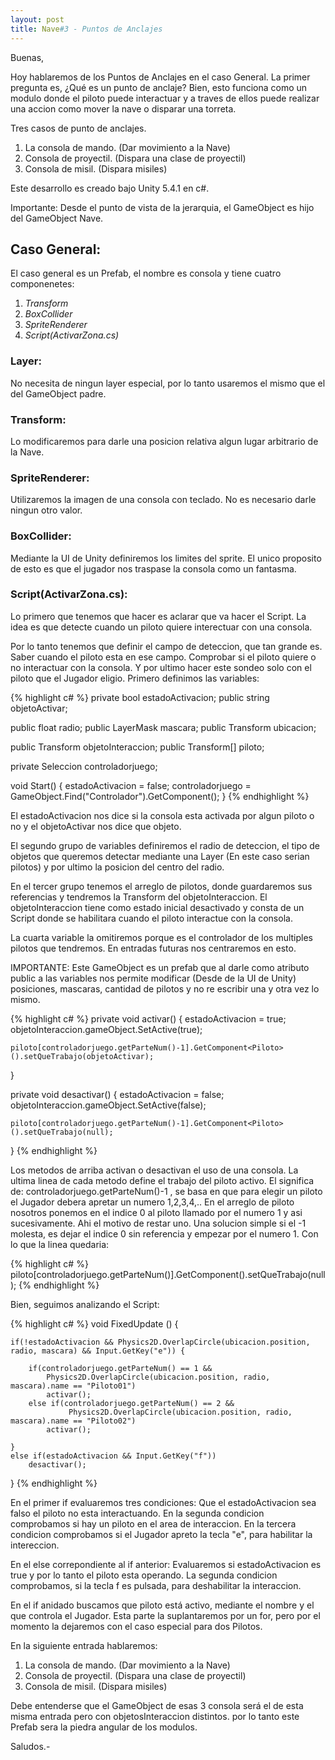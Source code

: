 ```yaml
---
layout: post
title: Nave#3 - Puntos de Anclajes
---
```

Buenas,

Hoy hablaremos de los Puntos de Anclajes en el caso General.
La primer pregunta es, ¿Qué es un punto de anclaje?
Bien, esto funciona como un modulo donde el piloto
puede interactuar y a traves de ellos puede realizar una accion
como mover la nave o disparar una torreta.

Tres casos de punto de anclajes.
1. La consola de mando. (Dar movimiento a la Nave)
2. Consola de proyectil. (Dispara una clase de proyectil)
3. Consola de misil. (Dispara misiles)

Este desarrollo es creado bajo Unity 5.4.1 en c#.

Importante: Desde el punto de vista de la jerarquia, el GameObject es hijo
del GameObject Nave.

<h2>Caso General:</h2>

El caso general es un Prefab, el nombre es consola y tiene cuatro componenetes:
1. <em>Transform</em>
2. <em>BoxCollider</em>
3. <em>SpriteRenderer</em>
4. <em>Script(ActivarZona.cs)</em>

<h3>Layer:</h3>
No necesita de ningun layer especial, por lo tanto usaremos el mismo que el del
GameObject padre.

<h3>Transform:</h3>
Lo modificaremos para darle una posicion relativa algun lugar arbitrario de la Nave.

<h3>SpriteRenderer:</h3>
Utilizaremos la imagen de una consola con teclado. No es necesario darle ningun otro
valor.

<h3>BoxCollider:</h3>
Mediante la UI de Unity definiremos los limites del sprite. El unico proposito de esto
es que el jugador nos traspase la consola como un fantasma.

<h3>Script(ActivarZona.cs):</h3>
Lo primero que tenemos que hacer es aclarar que va hacer el Script. La idea es que detecte cuando
un piloto quiere interectuar con una consola.

Por lo tanto tenemos que definir el campo de deteccion, que tan grande es.
Saber cuando el piloto esta en ese campo.
Comprobar si el piloto quiere o no interactuar con la consola.
Y por ultimo hacer este sondeo solo con el piloto que el Jugador eligio.
Primero definimos las variables:

{% highlight c# %}
private bool estadoActivacion;
public string objetoActivar;

public float radio;
public LayerMask mascara;
public Transform ubicacion;

public Transform objetoInteraccion;
public Transform[] piloto;

private Seleccion controladorjuego;

void Start() {
	estadoActivacion = false;
	controladorjuego = GameObject.Find("Controlador").GetComponent<Seleccion>();
}
{% endhighlight %}

El estadoActivacion nos dice si la consola esta activada por algun piloto o no y el objetoActivar
nos dice que objeto.

El segundo grupo de variables definiremos el radio de deteccion, el tipo de objetos que queremos detectar
mediante una Layer (En este caso serian pilotos) y por ultimo la posicion del centro del radio.

En el tercer grupo tenemos el arreglo de pilotos, donde guardaremos sus referencias y tendremos la Transform
del objetoInteraccion. El objetoInteraccion tiene como estado inicial desactivado y consta de un Script donde
se habilitara cuando el piloto interactue con la consola.

La cuarta variable la omitiremos porque es el controlador de los multiples pilotos que tendremos.
En entradas futuras nos centraremos en esto.

IMPORTANTE: Este GameObject es un prefab que al darle como atributo public a las variables nos permite modificar
(Desde de la UI de Unity) posiciones, mascaras, cantidad de pilotos y no re escribir una y otra vez lo mismo.

{% highlight c# %}
private void activar() {
	estadoActivacion = true;
	objetoInteraccion.gameObject.SetActive(true);

	piloto[controladorjuego.getParteNum()-1].GetComponent<Piloto>().setQueTrabajo(objetoActivar);
}

private void desactivar() {
	estadoActivacion = false;
	objetoInteraccion.gameObject.SetActive(false);

	piloto[controladorjuego.getParteNum()-1].GetComponent<Piloto>().setQueTrabajo(null);
}
{% endhighlight %}

Los metodos de arriba activan o desactivan el uso de una consola. La ultima linea de cada metodo define el trabajo
del piloto activo.
El significa de: controladorjuego.getParteNum()-1 , se basa en que para elegir un piloto el Jugador debera
apretar un numero 1,2,3,4,.. En el arreglo de piloto nosotros ponemos en el indice 0 al piloto llamado por
el numero 1 y asi sucesivamente. Ahi el motivo de restar uno.
Una solucion simple si el -1 molesta, es dejar el indice 0 sin referencia y empezar por el numero 1.
Con lo que la linea quedaria:

{% highlight c# %}
piloto[controladorjuego.getParteNum()].GetComponent<Piloto>().setQueTrabajo(null);
{% endhighlight %}

Bien, seguimos analizando el Script:

{% highlight c# %}
void FixedUpdate () {

	if(!estadoActivacion && Physics2D.OverlapCircle(ubicacion.position, radio, mascara) && Input.GetKey("e")) {

		if(controladorjuego.getParteNum() == 1 &&
			Physics2D.OverlapCircle(ubicacion.position, radio, mascara).name == "Piloto01")
			activar();
		else if(controladorjuego.getParteNum() == 2 &&
				 Physics2D.OverlapCircle(ubicacion.position, radio, mascara).name == "Piloto02")
			activar();

	}
	else if(estadoActivacion && Input.GetKey("f"))
		desactivar();

}
{% endhighlight %}

En el primer if evaluaremos tres condiciones:
	Que el estadoActivacion sea falso el piloto no esta interactuando.
	En la segunda condicion comprobamos si hay un piloto en el area de interaccion.
	En la tercera condicion comprobamos si el Jugador apreto la tecla "e", para habilitar la intereccion.

En el else correpondiente al if anterior:
	Evaluaremos si estadoActivacion es true y por lo tanto el piloto esta operando.
	La segunda condicion comprobamos, si la tecla f es pulsada, para deshabilitar la interaccion.

En el if anidado buscamos que piloto está activo, mediante el nombre y el que controla el Jugador.
Esta parte la suplantaremos por un for, pero por el momento la dejaremos con el caso especial para
dos Pilotos.

En la siguiente entrada hablaremos:
1. La consola de mando. (Dar movimiento a la Nave)
2. Consola de proyectil. (Dispara una clase de proyectil)
3. Consola de misil. (Dispara misiles)

Debe entenderse que el GameObject de esas 3 consola será el de esta misma entrada pero con objetosInteraccion
distintos. por lo tanto este Prefab sera la piedra angular de los modulos.

Saludos.-
